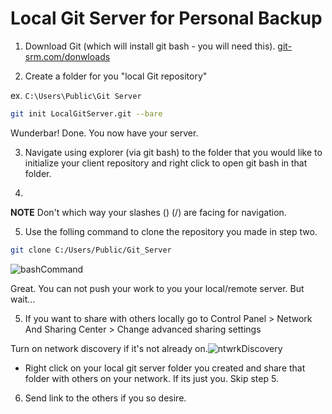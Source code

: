 # Local Git Server for Personal Backup

1. Download Git (which will install git bash -  you will need this).
[git-srm.com/donwloads](https://git-scm.com/downloads)

2. Create a folder for you "local Git repository"

  ex. `C:\Users\Public\Git Server`

```bash
git init LocalGitServer.git --bare
```

Wunderbar! Done. You now have your server.

3. Navigate using explorer (via git bash) to the folder that you would like to initialize your client repository and right click to open git bash in that folder.

4. 
**NOTE** Don't which way your slashes (\) (/) are facing for navigation.

5. Use the folling command to clone the repository you made in step two.

   
```bash
git clone C:/Users/Public/Git_Server
```



![bashCommand](E:\home-lab-master\markdown\home-lab-git\pics\bashCommand.png)



Great. You can not push your work to you your local/remote server.
But wait...

5. If you want to share with others locally go to Control Panel > Network And Sharing Center > Change advanced sharing settings

Turn on network discovery if it's not already on.![ntwrkDiscovery](E:\home-lab-master\markdown\home-lab-git\pics\ntwrkDiscovery.png)

- Right click on your local git server folder you created and share that folder with others on your network. If its just you. Skip step 5.
6.  Send link to the others if you so desire.